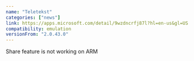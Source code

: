```yaml
---
name: "Teletekst"
categories: ["news"]
link: https://apps.microsoft.com/detail/9wzdncrfj87l?hl=en-us&gl=US
compatibility: emulation
versionFrom: "2.0.43.0"
---
```


Share feature is not working on ARM
